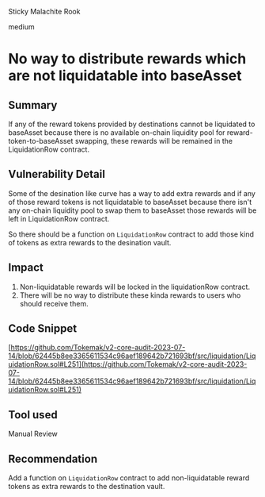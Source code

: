 Sticky Malachite Rook

medium

# No way to distribute rewards which are not liquidatable into baseAsset
## Summary
If any of the reward tokens provided by destinations cannot be liquidated to baseAsset because there is no available on-chain liquidity pool for reward-token-to-baseAsset swapping, these rewards will be remained in the LiquidationRow contract.

## Vulnerability Detail

Some of the desination like curve has a way to add extra rewards and if any of those reward tokens is not liquidatable to baseAsset because there isn't any on-chain liquidity pool to swap them to baseAsset those rewards will be left in LiquidationRow contract.

So there should be a function on `LiquidationRow` contract  to add those kind of tokens as extra rewards to the desination vault.

## Impact
1. Non-liquidatable rewards will be locked in the liquidationRow contract.
2. There will be no way to distribute these kinda rewards to users who should receive them.


## Code Snippet

[https://github.com/Tokemak/v2-core-audit-2023-07-14/blob/62445b8ee3365611534c96aef189642b721693bf/src/liquidation/LiquidationRow.sol#L251](https://github.com/Tokemak/v2-core-audit-2023-07-14/blob/62445b8ee3365611534c96aef189642b721693bf/src/liquidation/LiquidationRow.sol#L251)

## Tool used

Manual Review

## Recommendation
Add a function on `LiquidationRow` contract to add non-liquidatable reward tokens as extra rewards to the destination vault.
